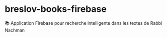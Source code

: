 # breslov-books-firebase
📚 Application Firebase pour recherche intelligente dans les textes de Rabbi Nachman
